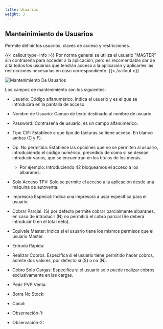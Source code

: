 ```yaml
---
title: Usuarios
weight: 3
---
```


## Manteinimiento de Usuarios

Permite definir los usuarios, claves de acceso y restricciones.

{{< callout type=info >}}
Por norma general se utiliza el usuario "MASTER" sin contraseña para acceder a la aplicación, pero es recomendable dar de alta todos los usuarios que tendrán acceso a la aplicación y aplicarles las restricciones necesarias en caso correspondiente.
{{< /callout >}}

![Mantenimiento De Usuarios](/docs/images/empre/Usuario.png)

Los campos de mantenimiento son los siguientes:

- Usuario: Código alfanumérico, indica el usuario y es el que se introducirá en la pantalla de acceso.

- Nombre de Usuario: Campo de texto destinado al nombre de usuario.

- Password: Contraseña de usuario, es un campo alfanumérico.

- Tipo C/F: Establece a que tipo de facturas se tiene acceso. En blanco ambas (C y F).

- Op. No permitida: Establece las opciónes que no se permiten al usuario, introduciendo el código numérico, precedido de coma si se desean introducir varios, que se encuentran en los títulos de los menús.
  - Por ejemplo: Introduciendo 42 bloqueamos el acceso a los albaranes.
- Solo Acceso TPV: Solo se permite el acceso a la aplicación desde una máquina de autoventa.

- Impresora Especial: Indica una impresora a usar específica para el usuario.

- Cobrar Parcial: (S) por defecto permite cobrar parcialmente albaranes, en caso de introducir (N) no permitirá el cobro parcial (Se deberá introducir 0 en el total neto).

- Equivale Master: Indica si el usuario tiene los mismos permisos que el usuario Master.

- Entrada Rápida: 

- Realizar Cobros: Especifica si el usuario tiene permitido hacer cobros, admite dos valores, por defecto sí (S) o no (N).

- Cobro Solo Cargas: Especifica si el usuario solo puede realizar cobros exclusivamente en las cargas. 

- Pedir PVP Venta: 

- Borra No Stock:

- Canal:

- Observación-1:

- Observación-2:

